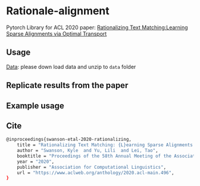 # Rationale-alignment
Pytorch Library for ACL 2020 paper:
[Rationalizing Text Matching:Learning Sparse Alignments via Optimal Transport](https://arxiv.org/pdf/2005.13111.pdf)

## Usage
[Data](https://drive.google.com/file/d/160W0S7xwZ91z94Y3lA_PLjI5PjVyU9Qi/view?usp=sharing): please down load data and unzip to `data` folder

## Replicate results from the paper


## Example usage


## Cite
```sh
@inproceedings{swanson-etal-2020-rationalizing,
    title = "Rationalizing Text Matching: {L}earning Sparse Alignments via Optimal Transport",
    author = "Swanson, Kyle  and Yu, Lili  and Lei, Tao",
    booktitle = "Proceedings of the 58th Annual Meeting of the Association for Computational Linguistics",
    year = "2020",
    publisher = "Association for Computational Linguistics",
    url = "https://www.aclweb.org/anthology/2020.acl-main.496",
}
```

